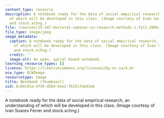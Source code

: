 ```yaml
---
content_type: resource
description: A notebook ready for the data of social empirical research, an understanding
  of which will be developed in this class. (Image courtesy of Ivan Soares Ferrer
  and stock.xchng.)
file: /courses/15-347-doctoral-seminar-in-research-methods-i-fall-2004/bc84c81a4f36d5b45ee2fb151fab43ab_15-347f04-th.jpg
file_type: image/jpeg
image_metadata:
  caption: A notebook ready for the data of social empirical research, an understanding
    of which will be developed in this class. (Image courtesy of Ivan Soares Ferrer
    and stock.xchng.)
  credit: ''
  image-alt: An open, spiral-bound notebook.
learning_resource_types: []
license: https://creativecommons.org/licenses/by-nc-sa/4.0/
ocw_type: OCWImage
resourcetype: Image
title: Notebook (thumbnail)
uid: bc84c81a-4f36-d5b4-5ee2-fb151fab43ab
---
```

A notebook ready for the data of social empirical research, an understanding of which will be developed in this class. (Image courtesy of Ivan Soares Ferrer and stock.xchng.)